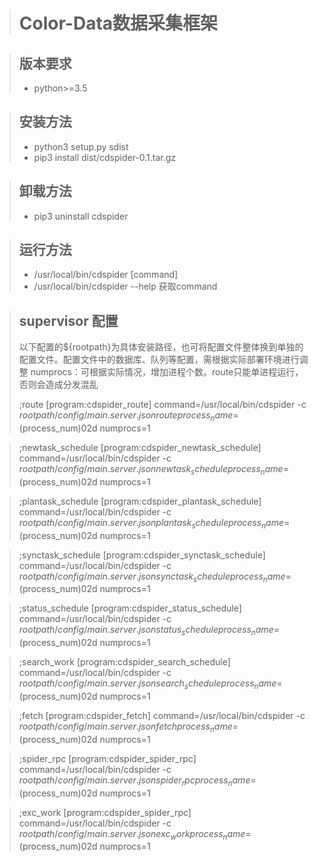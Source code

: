 ># Color-Data数据采集框架

>## 版本要求
>* python>=3.5

>## 安装方法
>* python3 setup.py sdist
>* pip3 install dist/cdspider-0.1.tar.gz

>## 卸载方法
>* pip3 uninstall cdspider

>## 运行方法
>* /usr/local/bin/cdspider [command]
>* /usr/local/bin/cdspider --help 获取command

>## supervisor 配置
> 以下配置的${rootpath}为具体安装路径，也可将配置文件整体换到单独的配置文件。配置文件中的数据库、队列等配置，需根据实际部署环境进行调整
> numprocs：可根据实际情况，增加进程个数。route只能单进程运行，否则会造成分发混乱
>
> ;route
> [program:cdspider_route]
> command=/usr/local/bin/cdspider -c ${rootpath}/config/main.server.json route
> process_name=%(program_name)s_$(process_num)02d
> numprocs=1

> ;newtask_schedule
> [program:cdspider_newtask_schedule]
> command=/usr/local/bin/cdspider -c ${rootpath}/config/main.server.json newtask_schedule
> process_name=%(program_name)s_$(process_num)02d
> numprocs=1

> ;plantask_schedule
> [program:cdspider_plantask_schedule]
> command=/usr/local/bin/cdspider -c ${rootpath}/config/main.server.json plantask_schedule
> process_name=%(program_name)s_$(process_num)02d
> numprocs=1

> ;synctask_schedule
> [program:cdspider_synctask_schedule]
> command=/usr/local/bin/cdspider -c ${rootpath}/config/main.server.json synctask_schedule
> process_name=%(program_name)s_$(process_num)02d
> numprocs=1

> ;status_schedule
> [program:cdspider_status_schedule]
> command=/usr/local/bin/cdspider -c ${rootpath}/config/main.server.json status_schedule
> process_name=%(program_name)s_$(process_num)02d
> numprocs=1

> ;search_work
> [program:cdspider_search_schedule]
> command=/usr/local/bin/cdspider -c ${rootpath}/config/main.server.json search_schedule
> process_name=%(program_name)s_$(process_num)02d
> numprocs=1

> ;fetch
> [program:cdspider_fetch]
> command=/usr/local/bin/cdspider -c ${rootpath}/config/main.server.json fetch
> process_name=%(program_name)s_$(process_num)02d
> numprocs=1

> ;spider_rpc
> [program:cdspider_spider_rpc]
> command=/usr/local/bin/cdspider -c ${rootpath}/config/main.server.json spider_rpc
> process_name=%(program_name)s_$(process_num)02d
> numprocs=1

> ;exc_work
> [program:cdspider_spider_rpc]
> command=/usr/local/bin/cdspider -c ${rootpath}/config/main.server.json exc_work
> process_name=%(program_name)s_$(process_num)02d
> numprocs=1
